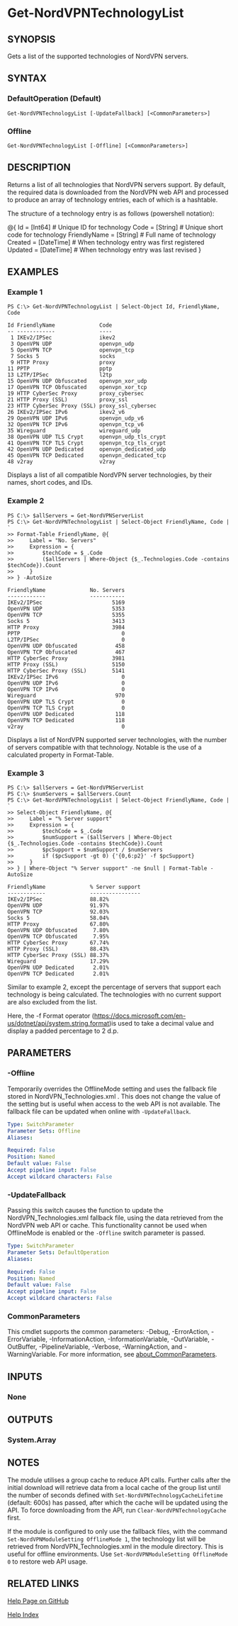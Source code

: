 ﻿---
external help file: NordVPN-Servers-help.xml
Module Name: NordVPN-Servers
online version: https://github.com/TheFreeman193/NordVPN-Servers/blob/master/docs/Get-NordVPNTechnologyList.md
schema: 2.0.0
---

# Get-NordVPNTechnologyList

## SYNOPSIS
Gets a list of the supported technologies of NordVPN servers.

## SYNTAX

### DefaultOperation (Default)
```
Get-NordVPNTechnologyList [-UpdateFallback] [<CommonParameters>]
```

### Offline
```
Get-NordVPNTechnologyList [-Offline] [<CommonParameters>]
```

## DESCRIPTION
Returns a list of all technologies that NordVPN servers support.
By default, the required data is downloaded from the NordVPN web API and processed to produce an array of technology entries, each of which is a hashtable.

The structure of a technology entry is as follows (powershell notation):

@{
     Id           = \[Int64\] # Unique ID for technology
     Code         = \[String\] # Unique short code for technology
     FriendlyName = \[String\] # Full name of technology
     Created      = \[DateTime\] # When technology entry was first registered
     Updated      = \[DateTime\] # When technology entry was last revised
 }

## EXAMPLES

### Example 1
```
PS C:\> Get-NordVPNTechnologyList | Select-Object Id, FriendlyName, Code

Id FriendlyName              Code
-- ------------              ----
 1 IKEv2/IPSec               ikev2
 3 OpenVPN UDP               openvpn_udp
 5 OpenVPN TCP               openvpn_tcp
 7 Socks 5                   socks
 9 HTTP Proxy                proxy
11 PPTP                      pptp
13 L2TP/IPSec                l2tp
15 OpenVPN UDP Obfuscated    openvpn_xor_udp
17 OpenVPN TCP Obfuscated    openvpn_xor_tcp
19 HTTP CyberSec Proxy       proxy_cybersec
21 HTTP Proxy (SSL)          proxy_ssl
23 HTTP CyberSec Proxy (SSL) proxy_ssl_cybersec
26 IKEv2/IPSec IPv6          ikev2_v6
29 OpenVPN UDP IPv6          openvpn_udp_v6
32 OpenVPN TCP IPv6          openvpn_tcp_v6
35 Wireguard                 wireguard_udp
38 OpenVPN UDP TLS Crypt     openvpn_udp_tls_crypt
41 OpenVPN TCP TLS Crypt     openvpn_tcp_tls_crypt
42 OpenVPN UDP Dedicated     openvpn_dedicated_udp
45 OpenVPN TCP Dedicated     openvpn_dedicated_tcp
48 v2ray                     v2ray
```

Displays a list of all compatible NordVPN server technologies, by their names, short codes, and IDs.

### Example 2
```
PS C:\> $allServers = Get-NordVPNServerList
PS C:\> Get-NordVPNTechnologyList | Select-Object FriendlyName, Code | `
>> Format-Table FriendlyName, @{
>>     Label = "No. Servers"
>>     Expression = {
>>         $techCode = $_.Code
>>         ($allServers | Where-Object {$_.Technologies.Code -contains $techCode}).Count
>>     }
>> } -AutoSize

FriendlyName              No. Servers
------------              -----------
IKEv2/IPSec                      5169
OpenVPN UDP                      5353
OpenVPN TCP                      5355
Socks 5                          3413
HTTP Proxy                       3984
PPTP                                0
L2TP/IPSec                          0
OpenVPN UDP Obfuscated            458
OpenVPN TCP Obfuscated            467
HTTP CyberSec Proxy              3981
HTTP Proxy (SSL)                 5150
HTTP CyberSec Proxy (SSL)        5141
IKEv2/IPSec IPv6                    0
OpenVPN UDP IPv6                    0
OpenVPN TCP IPv6                    0
Wireguard                         970
OpenVPN UDP TLS Crypt               0
OpenVPN TCP TLS Crypt               0
OpenVPN UDP Dedicated             118
OpenVPN TCP Dedicated             118
v2ray                               0
```

Displays a list of NordVPN supported server technologies, with the number of servers compatible with that technology.
Notable is the use of a calculated property in Format-Table.

### Example 3
```
PS C:\> $allServers = Get-NordVPNServerList
PS C:\> $numServers = $allServers.Count
PS C:\> Get-NordVPNTechnologyList | Select-Object FriendlyName, Code | `
>> Select-Object FriendlyName, @{
>>     Label = "% Server support"
>>     Expression = {
>>         $techCode = $_.Code
>>         $numSupport = ($allServers | Where-Object {$_.Technologies.Code -contains $techCode}).Count
>>         $pcSupport = $numSupport / $numServers
>>         if ($pcSupport -gt 0) {'{0,6:p2}' -f $pcSupport}
>>     }
>> } | Where-Object "% Server support" -ne $null | Format-Table -AutoSize

FriendlyName              % Server support
------------              ----------------
IKEv2/IPSec               88.82%
OpenVPN UDP               91.97%
OpenVPN TCP               92.03%
Socks 5                   58.04%
HTTP Proxy                67.80%
OpenVPN UDP Obfuscated     7.80%
OpenVPN TCP Obfuscated     7.95%
HTTP CyberSec Proxy       67.74%
HTTP Proxy (SSL)          88.43%
HTTP CyberSec Proxy (SSL) 88.37%
Wireguard                 17.29%
OpenVPN UDP Dedicated      2.01%
OpenVPN TCP Dedicated      2.01%
```

Similar to example 2, except the percentage of servers that support each technology is being calculated.
The technologies with no current support are also excluded from the list.

Here, the -f Format operator (https://docs.microsoft.com/en-us/dotnet/api/system.string.format)is used to take a decimal value and display a padded percentage to 2 d.p.

## PARAMETERS

### -Offline
Temporarily overrides the OfflineMode setting and uses the fallback file stored in NordVPN_Technologies.xml .
This does not change the value of the setting but is useful when access to the web API is not available.
The fallback file can be updated when online with `-UpdateFallback`.

```yaml
Type: SwitchParameter
Parameter Sets: Offline
Aliases:

Required: False
Position: Named
Default value: False
Accept pipeline input: False
Accept wildcard characters: False
```

### -UpdateFallback
Passing this switch causes the function to update the NordVPN_Technologies.xml fallback file, using the data retrieved from the NordVPN web API or cache.
This functionality cannot be used when OfflineMode is enabled or the `-Offline` switch parameter is passed.

```yaml
Type: SwitchParameter
Parameter Sets: DefaultOperation
Aliases:

Required: False
Position: Named
Default value: False
Accept pipeline input: False
Accept wildcard characters: False
```

### CommonParameters
This cmdlet supports the common parameters: -Debug, -ErrorAction, -ErrorVariable, -InformationAction, -InformationVariable, -OutVariable, -OutBuffer, -PipelineVariable, -Verbose, -WarningAction, and -WarningVariable. For more information, see [about_CommonParameters](http://go.microsoft.com/fwlink/?LinkID=113216).

## INPUTS

### None
## OUTPUTS

### System.Array
## NOTES
The module utilises a group cache to reduce API calls.
Further calls after the initial download will retrieve data from a local cache of the group list until the number of seconds defined with `Set-NordVPNTechnologyCacheLifetime` (default: 600s) has passed, after which the cache will be updated using the API.
To force downloading from the API, run `Clear-NordVPNTechnologyCache` first.

If the module is configured to only use the fallback files, with the command `Set-NordVPNModuleSetting OfflineMode 1`, the technology list will be retrieved from NordVPN_Technologies.xml in the module directory.
This is useful for offline environments.
Use `Set-NordVPNModuleSetting OfflineMode 0` to restore web API usage.

## RELATED LINKS

[Help Page on GitHub](https://github.com/TheFreeman193/NordVPN-Servers/blob/master/docs/Get-NordVPNTechnologyList.md)

[Help Index]()
